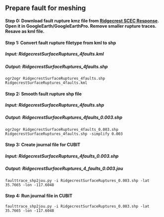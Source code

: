 ## Prepare fault for meshing

#### Step 0: Download fault rupture kmz file from [Ridgecrest SCEC Response](https://response.scec.org/sites/default/files/Ridgecrest%20Surface%20Ruptures_0.kmz). Open it in GoogleEarth/GoogleEarthPro. Remove smaller rupture traces. Resave as kml file.

#### Step 1: Convert fault rupture filetype from kml to shp
##### Input: RidgecrestSurfaceRuptures_4faults.kml
##### Output: RidgecrestSurfaceRuptures_4faults.shp
```
ogr2ogr RidgecrestSurfaceRuptures_4faults.shp RidgecrestSurfaceRuptures_4faults.kml
```
#### Step 2: Smooth fault rupture shp file
##### Input: RidgecrestSurfaceRuptures_4faults.shp
##### Output: RidgecrestSurfaceRuptures_4faults_0.003.shp 

```
ogr2ogr RidgecrestSurfaceRuptures_4faults_0.003.shp RidgecrestSurfaceRuptures_4faults.shp -simplify 0.003
```
#### Step 3: Create journal file for CUBIT
##### Input: RidgecrestSurfaceRuptures_4faults_0.003.shp
##### Output: RidgecrestSurfaceRuptures_4_faults_0.003.jou
```
faulttrace_shp2jou.py -i RidgecrestSurfaceRuptures_0.003.shp -lat 35.7665 -lon -117.6048
```
#### Step 4: Run journal file in CUBIT 
```
faulttrace_shp2jou.py -i RidgecrestSurfaceRuptures_0.003.shp -lat 35.7665 -lon -117.6048
```
